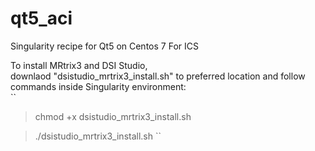 # qt5_aci
Singularity recipe for Qt5 on Centos 7 For ICS

To install MRtrix3 and DSI Studio,  
downlaod "dsistudio_mrtrix3_install.sh" to preferred location 
and follow commands inside Singularity environment:  
``
> chmod +x dsistudio_mrtrix3_install.sh  

> ./dsistudio_mrtrix3_install.sh
``
